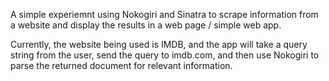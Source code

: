 
A simple experiemnt using Nokogiri and Sinatra to scrape information from a website and display the results in a web page / simple web app.

Currently, the website being used is IMDB, and the app will take a query string from the user, send the query to imdb.com, and then use Nokogiri
 to parse the returned document for relevant information. 
